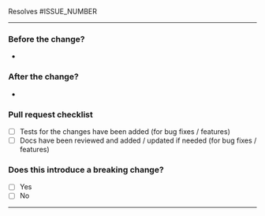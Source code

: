 <!-- Please refer to our contributing docs for any questions about pull request -->
<!-- Issues are required for both bug fixes and features. -->
Resolves #ISSUE_NUMBER

----

### Before the change?
<!-- Please describe the current behavior that you are modifying. -->

*

### After the change?
<!-- Please describe the behavior or changes that are being added by this PR. -->

*

### Pull request checklist

- [ ] Tests for the changes have been added (for bug fixes / features)
- [ ] Docs have been reviewed and added / updated if needed (for bug fixes / features)

### Does this introduce a breaking change?

- [ ] Yes
- [ ] No

----
